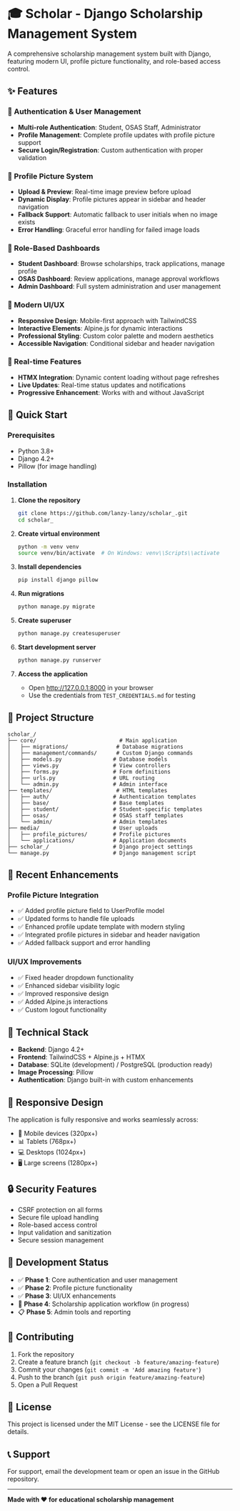 # 🎓 Scholar - Django Scholarship Management System

A comprehensive scholarship management system built with Django, featuring modern UI, profile picture functionality, and role-based access control.

## ✨ Features

### 🔐 Authentication & User Management
- **Multi-role Authentication**: Student, OSAS Staff, Administrator
- **Profile Management**: Complete profile updates with profile picture support
- **Secure Login/Registration**: Custom authentication with proper validation

### 👤 Profile Picture System
- **Upload & Preview**: Real-time image preview before upload
- **Dynamic Display**: Profile pictures appear in sidebar and header navigation
- **Fallback Support**: Automatic fallback to user initials when no image exists
- **Error Handling**: Graceful error handling for failed image loads

### 🎯 Role-Based Dashboards
- **Student Dashboard**: Browse scholarships, track applications, manage profile
- **OSAS Dashboard**: Review applications, manage approval workflows
- **Admin Dashboard**: Full system administration and user management

### 📱 Modern UI/UX
- **Responsive Design**: Mobile-first approach with TailwindCSS
- **Interactive Elements**: Alpine.js for dynamic interactions
- **Professional Styling**: Custom color palette and modern aesthetics
- **Accessible Navigation**: Conditional sidebar and header navigation

### 🔄 Real-time Features
- **HTMX Integration**: Dynamic content loading without page refreshes
- **Live Updates**: Real-time status updates and notifications
- **Progressive Enhancement**: Works with and without JavaScript

## 🚀 Quick Start

### Prerequisites
- Python 3.8+
- Django 4.2+
- Pillow (for image handling)

### Installation

1. **Clone the repository**
   ```bash
   git clone https://github.com/lanzy-lanzy/scholar_.git
   cd scholar_
   ```

2. **Create virtual environment**
   ```bash
   python -m venv venv
   source venv/bin/activate  # On Windows: venv\\Scripts\\activate
   ```

3. **Install dependencies**
   ```bash
   pip install django pillow
   ```

4. **Run migrations**
   ```bash
   python manage.py migrate
   ```

5. **Create superuser**
   ```bash
   python manage.py createsuperuser
   ```

6. **Start development server**
   ```bash
   python manage.py runserver
   ```

7. **Access the application**
   - Open http://127.0.0.1:8000 in your browser
   - Use the credentials from `TEST_CREDENTIALS.md` for testing

## 📁 Project Structure

```
scholar_/
├── core/                          # Main application
│   ├── migrations/               # Database migrations
│   ├── management/commands/      # Custom Django commands
│   ├── models.py                # Database models
│   ├── views.py                 # View controllers
│   ├── forms.py                 # Form definitions
│   ├── urls.py                  # URL routing
│   └── admin.py                 # Admin interface
├── templates/                    # HTML templates
│   ├── auth/                    # Authentication templates
│   ├── base/                    # Base templates
│   ├── student/                 # Student-specific templates
│   ├── osas/                    # OSAS staff templates
│   └── admin/                   # Admin templates
├── media/                       # User uploads
│   ├── profile_pictures/        # Profile pictures
│   └── applications/            # Application documents
├── scholar_/                    # Django project settings
└── manage.py                    # Django management script
```

## 🎨 Recent Enhancements

### Profile Picture Integration
- ✅ Added profile picture field to UserProfile model
- ✅ Updated forms to handle file uploads
- ✅ Enhanced profile update template with modern styling
- ✅ Integrated profile pictures in sidebar and header navigation
- ✅ Added fallback support and error handling

### UI/UX Improvements
- ✅ Fixed header dropdown functionality
- ✅ Enhanced sidebar visibility logic
- ✅ Improved responsive design
- ✅ Added Alpine.js interactions
- ✅ Custom logout functionality

## 🔧 Technical Stack

- **Backend**: Django 4.2+
- **Frontend**: TailwindCSS + Alpine.js + HTMX
- **Database**: SQLite (development) / PostgreSQL (production ready)
- **Image Processing**: Pillow
- **Authentication**: Django built-in with custom enhancements

## 📱 Responsive Design

The application is fully responsive and works seamlessly across:
- 📱 Mobile devices (320px+)
- 📊 Tablets (768px+)
- 💻 Desktops (1024px+)
- 🖥️ Large screens (1280px+)

## 🔒 Security Features

- CSRF protection on all forms
- Secure file upload handling
- Role-based access control
- Input validation and sanitization
- Secure session management

## 🚧 Development Status

- ✅ **Phase 1**: Core authentication and user management
- ✅ **Phase 2**: Profile picture functionality
- ✅ **Phase 3**: UI/UX enhancements
- 🔄 **Phase 4**: Scholarship application workflow (in progress)
- 📋 **Phase 5**: Admin tools and reporting

## 🤝 Contributing

1. Fork the repository
2. Create a feature branch (`git checkout -b feature/amazing-feature`)
3. Commit your changes (`git commit -m 'Add amazing feature'`)
4. Push to the branch (`git push origin feature/amazing-feature`)
5. Open a Pull Request

## 📄 License

This project is licensed under the MIT License - see the LICENSE file for details.

## 📞 Support

For support, email the development team or open an issue in the GitHub repository.

---

**Made with ❤️ for educational scholarship management**